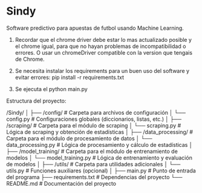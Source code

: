 # Sindy
Software predictivo para apuestas de futbol usando Machine Learning.

1) Recordar que el chrome driver debe estar lo mas actualizado posible y el chrome igual, para que no hayan problemas de incompatibilidad o errores. O usar un chromeDriver compatible con la version que tengais de Chrome.

2) Se necesita instalar los requirements para un buen uso del software y evitar errores: pip install -r requirements.txt

3) Se ejecuta el python main.py

Estructura del proyecto:

/Sindy/
│
├── /config/                  # Carpeta para archivos de configuración
│   └── config.py             # Configuraciones globales (diccionarios, listas, etc.)
│
├── /scraping/                # Carpeta para el módulo de scraping
│   └── scraping.py           # Lógica de scraping y obtención de estadísticas
│
├── /data_processing/         # Carpeta para el módulo de procesamiento de datos
│   └── data_processing.py    # Lógica de procesamiento y cálculo de estadísticas
│
├── /model_training/          # Carpeta para el módulo de entrenamiento de modelos
│   └── model_training.py     # Lógica de entrenamiento y evaluación de modelos
│
├── /utils/                   # Carpeta para utilidades adicionales
│   └── utils.py            # Funciones auxiliares (opcional)
│
├── main.py                   # Punto de entrada del programa
├── requirements.txt          # Dependencias del proyecto
└── README.md                 # Documentación del proyecto